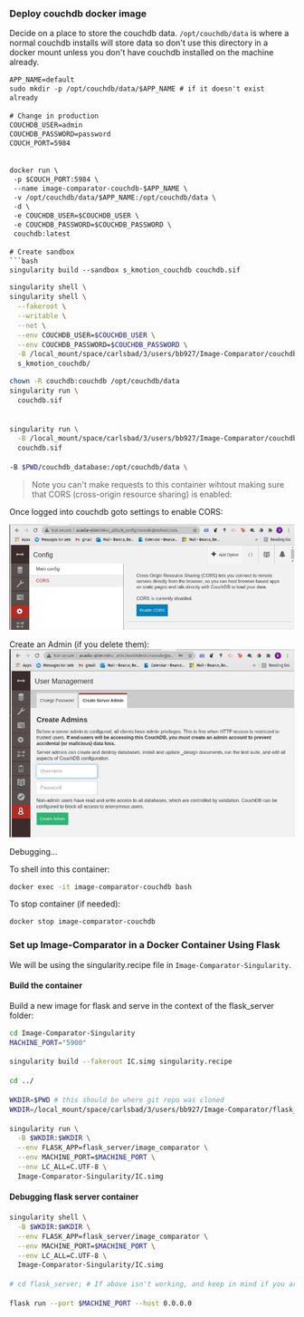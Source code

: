 ### Deploy couchdb docker image
Decide on a place to store the couchdb data. ```/opt/couchdb/data``` is where a normal couchdb installs will store data so don't use this directory in a docker mount unless you don't have couchdb installed on the machine already.
```
APP_NAME=default
sudo mkdir -p /opt/couchdb/data/$APP_NAME # if it doesn't exist already

# Change in production
COUCHDB_USER=admin
COUCHDB_PASSWORD=password
COUCH_PORT=5984


docker run \
 -p $COUCH_PORT:5984 \
 --name image-comparator-couchdb-$APP_NAME \
 -v /opt/couchdb/data/$APP_NAME:/opt/couchdb/data \
 -d \
 -e COUCHDB_USER=$COUCHDB_USER \
 -e COUCHDB_PASSWORD=$COUCHDB_PASSWORD \
 couchdb:latest

# Create sandbox
```bash
singularity build --sandbox s_kmotion_couchdb couchdb.sif
```

```bash
singularity shell \
singularity shell \
  --fakeroot \
  --writable \
  --net \
  --env COUCHDB_USER=$COUCHDB_USER \
  --env COUCHDB_PASSWORD=$COUCHDB_PASSWORD \
  -B /local_mount/space/carlsbad/3/users/bb927/Image-Comparator/couchdb_database:/opt/couchdb \
  s_kmotion_couchdb/

```

```bash
chown -R couchdb:couchdb /opt/couchdb/data
singularity run \
  couchdb.sif
 

singularity run \
  -B /local_mount/space/carlsbad/3/users/bb927/Image-Comparator/couchdb_database:/opt/couchdb/data \
  couchdb.sif
  
-B $PWD/couchdb_database:/opt/couchdb/data \
```

> Note you can't make requests to this container wihtout making sure that CORS (cross-origin resource sharing) is enabled:

Once logged into couchdb goto settings to enable CORS:

![Initial Setup](../readme_images/couchdb_cors.jpg)

Create an Admin (if you delete them):
![create couch admin](../readme_images/couchdb_create_admin.jpg)

Debugging...

To shell into this container:
```bash
docker exec -it image-comparator-couchdb bash
```

To stop container (if needed):
```bash
docker stop image-comparator-couchdb
```

### Set up Image-Comparator in a Docker Container Using Flask

We will be using the singularity.recipe file in ```Image-Comparator-Singularity```.

#### Build the container

Build a new image for flask and serve in the context of the flask_server folder:
```bash
cd Image-Comparator-Singularity
MACHINE_PORT="5900"

singularity build --fakeroot IC.simg singularity.recipe

cd ../

WKDIR=$PWD # this should be where git repo was cloned
WKDIR=/local_mount/space/carlsbad/3/users/bb927/Image-Comparator/flask_server

singularity run \
  -B $WKDIR:$WKDIR \
  --env FLASK_APP=flask_server/image_comparator \
  --env MACHINE_PORT=$MACHINE_PORT \
  --env LC_ALL=C.UTF-8 \
  Image-Comparator-Singularity/IC.simg 
```

#### Debugging flask server container
```bash
singularity shell \
  -B $WKDIR:$WKDIR \
  --env FLASK_APP=flask_server/image_comparator \
  --env MACHINE_PORT=$MACHINE_PORT \
  --env LC_ALL=C.UTF-8 \
  Image-Comparator-Singularity/IC.simg

# cd flask_server; # If above isn't working, and keep in mind if you are here then FLASK_APP=image_comparator

flask run --port $MACHINE_PORT --host 0.0.0.0
```

